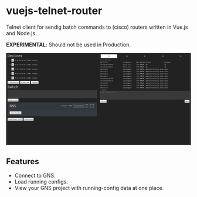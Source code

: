# vuejs-telnet-router
Telnet client for sendig batch commands to (cisco) routers written in Vue.js and Node.js.

**EXPERIMENTAL**: Should not be used in Production.

![Screenshot](Screenshot.png?raw=true "Screenshot")

## Features
* Connect to GNS.
* Load running configs.
* View your GNS project with running-config data at one place.
